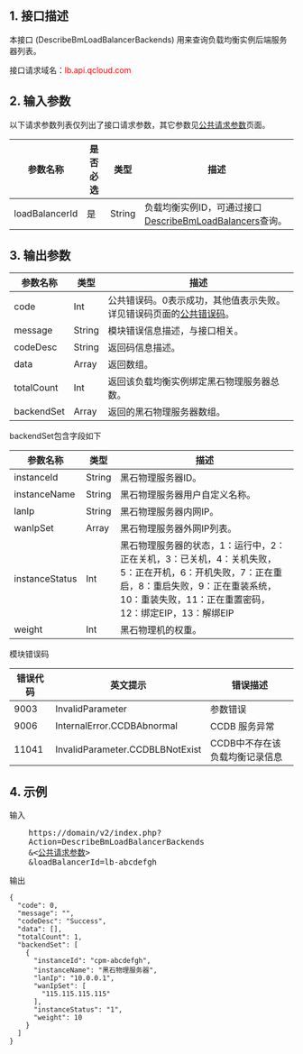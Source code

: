 ## 1. 接口描述
 
本接口 (DescribeBmLoadBalancerBackends) 用来查询负载均衡实例后端服务器列表。

接口请求域名：<font style="color:red">lb.api.qcloud.com</font>


## 2. 输入参数

以下请求参数列表仅列出了接口请求参数，其它参数见[公共请求参数](/doc/api/456/6718)页面。

| 参数名称 | 是否必选  | 类型 | 描述 |
|---------|---------|---------|---------|
| loadBalancerId | 是 | String |  负载均衡实例ID，可通过接口[DescribeBmLoadBalancers](/doc/api/456/6658)查询。|


## 3. 输出参数

| 参数名称 | 类型 | 描述 |
|---------|---------|---------|
| code | Int | 公共错误码。0表示成功，其他值表示失败。详见错误码页面的[公共错误码](/doc/api/456/6725)。|
| message | String | 模块错误信息描述，与接口相关。|
| codeDesc | String | 返回码信息描述。|
| data | Array | 返回数组。|
| totalCount | Int | 返回该负载均衡实例绑定黑石物理服务器总数。|
| backendSet | Array | 返回的黑石物理服务器数组。|

backendSet包含字段如下

| 参数名称 | 类型 | 描述 |
|---------|---------|---------|
| instanceId | String | 黑石物理服务器ID。|
| instanceName | String | 黑石物理服务器用户自定义名称。|
| lanIp | String | 黑石物理服务器内网IP。|
| wanIpSet | Array | 黑石物理服务器外网IP列表。|
| instanceStatus | Int | 黑石物理服务器的状态，1：运行中，2：正在关机，3：已关机，4：关机失败，5：正在开机，6：开机失败，7：正在重启，8：重启失败，9：正在重装系统，10：重装失败，11：正在重置密码，12：绑定EIP，13：解绑EIP|
| weight | Int | 黑石物理机的权重。|


模块错误码

| 错误代码 | 英文提示 | 错误描述 |
|------|------|------|
| 9003 | InvalidParameter | 参数错误 |
| 9006 | InternalError.CCDBAbnormal | CCDB 服务异常 |
| 11041 | InvalidParameter.CCDBLBNotExist | CCDB中不存在该负载均衡记录信息 |

## 4. 示例
 
输入

<pre>
	https://domain/v2/index.php?
	Action=DescribeBmLoadBalancerBackends
	&<<a href="https://www.qcloud.com/doc/api/229/6976">公共请求参数</a>>
	&loadBalancerId=lb-abcdefgh
</pre>
输出

```
{
  "code": 0,
  "message": "",
  "codeDesc": "Success",
  "data": [],
  "totalCount": 1,
  "backendSet": [
    {
      "instanceId": "cpm-abcdefgh",
      "instanceName": "黑石物理服务器",
      "lanIp": "10.0.0.1",
      "wanIpSet": [
        "115.115.115.115"
      ],
      "instanceStatus": "1",
      "weight": 10
    }
  ]
}

```